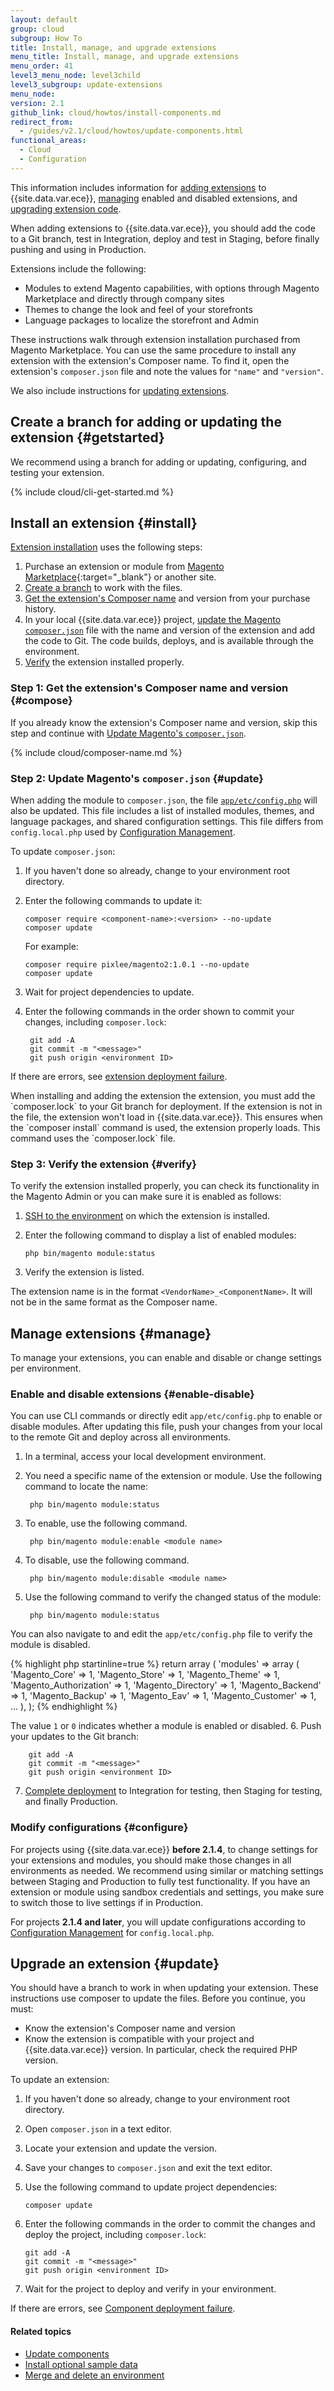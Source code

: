 ```yaml
---
layout: default
group: cloud
subgroup: How To
title: Install, manage, and upgrade extensions
menu_title: Install, manage, and upgrade extensions
menu_order: 41
level3_menu_node: level3child
level3_subgroup: update-extensions
menu_node:
version: 2.1
github_link: cloud/howtos/install-components.md
redirect_from:
  - /guides/v2.1/cloud/howtos/update-components.html
functional_areas:
  - Cloud
  - Configuration
---
```


This information includes information for [adding extensions](#install) to {{site.data.var.ece}}, [managing](#manage) enabled and disabled extensions, and [upgrading extension code](#update).

When adding extensions to {{site.data.var.ece}}, you should add the code to a Git branch, test in Integration, deploy and test in Staging, before finally pushing and using in Production.

Extensions include the following:

*	Modules to extend Magento capabilities, with options through Magento Marketplace and directly through company sites
*	Themes to change the look and feel of your storefronts
*	Language packages to localize the storefront and Admin

These instructions walk through extension installation purchased from Magento Marketplace. You can use the same procedure to install any extension with the extension's Composer name. To find it, open the extension's `composer.json` file and note the values for `"name"` and `"version"`.

We also include instructions for [updating extensions](#update).

## Create a branch for adding or updating the extension {#getstarted}
We recommend using a branch for adding or updating, configuring, and testing your extension.

{% include cloud/cli-get-started.md %}

## Install an extension {#install}
[Extension installation](#install) uses the following steps:

1.	Purchase an extension or module from [Magento Marketplace](https://marketplace.magento.com){:target="_blank"} or another site.
2.	[Create a branch](#getstarted) to work with the files.
1.	[Get the extension's Composer name](#compose) and version from your purchase history.
2.	In your local {{site.data.var.ece}} project, [update the Magento `composer.json`](#update) file with the name and version of the extension and add the code to Git. The code builds, deploys, and is available through the environment.
4.	[Verify](#verify) the extension installed properly.

### Step 1: Get the extension's Composer name and version {#compose}
If you already know the extension's Composer name and version, skip this step and continue with [Update Magento's `composer.json`](#cloud-howto-comp-json).

{% include cloud/composer-name.md %}

### Step 2: Update Magento's `composer.json` {#update}
When adding the module to `composer.json`, the file [`app/etc/config.php`]({{page.baseurl}}config-guide/config/config-php.html) will also be updated. This file includes a list of installed modules, themes, and language packages, and shared configuration settings. This file differs from `config.local.php` used by [Configuration Management](http://devdocs.magento.com/guides/v2.1/cloud/live/sens-data-over.html).

To update `composer.json`:

1.	If you haven't done so already, change to your environment root directory.
2.	Enter the following commands to update it:

		composer require <component-name>:<version> --no-update
		composer update

	For example:

		composer require pixlee/magento2:1.0.1 --no-update
		composer update
3.	Wait for project dependencies to update.
4. Enter the following commands in the order shown to commit your changes, including `composer.lock`:

        git add -A
        git commit -m "<message>"
        git push origin <environment ID>

If there are errors, see [extension deployment failure]({{page.baseurl}}cloud/trouble/trouble_comp-deploy-fail.html).

<div class="bs-callout bs-callout-warning">
When installing and adding the extension the extension, you must add the `composer.lock` to your Git branch for deployment. If the extension is not in the file, the extension won't load in {{site.data.var.ece}}. This ensures when the `composer install` command is used, the extension properly loads. This command uses the `composer.lock` file.
</div>

### Step 3: Verify the extension {#verify}
To verify the extension installed properly, you can check its functionality in the Magento Admin or you can make sure it is enabled as follows:

1.	[SSH to the environment]({{page.baseurl}}cloud/env/environments-start.html#env-start-ssh) on which the extension is installed.
2.	Enter the following command to display a list of enabled modules:

        php bin/magento module:status
3.	Verify the extension is listed.

The extension name is in the format `<VendorName>_<ComponentName>`. It will not be in the same format as the Composer name.

## Manage extensions {#manage}
To manage your extensions, you can enable and disable or change settings per environment.

### Enable and disable extensions {#enable-disable}
You can use CLI commands or directly edit `app/etc/config.php` to enable or disable modules. After updating this file, push your changes from your local to the remote Git and deploy across all environments.

1. In a terminal, access your local development environment.
2. You need a specific name of the extension or module. Use the following command to locate the name:

        php bin/magento module:status
3. To enable, use the following command.

        php bin/magento module:enable <module name>
4. To disable, use the following command.

        php bin/magento module:disable <module name>
5. Use the following command to verify the changed status of the module:

        php bin/magento module:status

  You can also navigate to and edit the `app/etc/config.php` file to verify the module is disabled.

  {% highlight php startinline=true %}
  return array (
    'modules' =>
    array (
      'Magento_Core' => 1,
      'Magento_Store' => 1,
      'Magento_Theme' => 1,
      'Magento_Authorization' => 1,
      'Magento_Directory' => 1,
      'Magento_Backend' => 1,
      'Magento_Backup' => 1,
      'Magento_Eav' => 1,
      'Magento_Customer' => 1,
  ...
    ),
  );
  {% endhighlight %}

  The value `1` or `0` indicates whether a module is enabled or disabled.
6. Push your updates to the Git branch:

        git add -A
        git commit -m "<message>"
        git push origin <environment ID>

7. [Complete deployment]({{page.baseurl}}cloud/live/stage-prod-live.html) to Integration for testing, then Staging for testing, and finally Production.

### Modify configurations {#configure}
For projects using {{site.data.var.ece}} **before 2.1.4**, to change settings for your extensions and modules, you should make those changes in all environments as needed. We recommend using similar or matching settings between Staging and Production to fully test functionality. If you have an extension or module using sandbox credentials and settings, you make sure to switch those to live settings if in Production.

For projects **2.1.4 and later**, you will update configurations according to [Configuration Management](http://devdocs.magento.com/guides/v2.1/cloud/live/sens-data-over.html#update) for `config.local.php`.

## Upgrade an extension {#update}
You should have a branch to work in when updating your extension. These instructions use composer to update the files. Before you continue, you must:

*	Know the extension's Composer name and version
*	Know the extension is compatible with your project and {{site.data.var.ece}} version. In particular, check the required PHP version.

To update an extension:

1.	If you haven't done so already, change to your environment root directory.
3.	Open `composer.json` in a text editor.
4.	Locate your extension and update the version.
6.	Save your changes to `composer.json` and exit the text editor.
7.	Use the following command to update project dependencies:

		composer update
8.	Enter the following commands in the order to commit the changes and deploy the project, including `composer.lock`:

		git add -A
		git commit -m "<message>"
		git push origin <environment ID>
9.	Wait for the project to deploy and verify in your environment.

If there are errors, see [Component deployment failure]({{page.baseurl}}cloud/trouble/trouble_comp-deploy-fail.html).

#### Related topics
*	[Update components]({{page.baseurl}}cloud/howtos/update-components.html)
*	[Install optional sample data]({{page.baseurl}}cloud/howtos/sample-data.html)
*	[Merge and delete an environment]({{page.baseurl}}cloud/howtos/environment-tutorial-env-merge.html)
